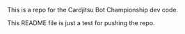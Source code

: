 This is a repo for the Cardjitsu Bot Championship dev code.

This README file is just a test for pushing the repo.